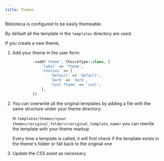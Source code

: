 ```yaml
---
title: Themes
---
```


Biblioteca is configured to be easily themeable.

By default all the template in the `templates` directory are used.

If you create a new theme, 

1. Add your theme in the user form:
   ```php
            ->add('theme', ChoiceType::class, [
                'label' => 'Theme',
                'choices' => [
                    'Default' => 'default',
                    'Dark' => 'dark',
                    'Cool Theme' => 'cool',
                ],
            ])
    ```
2. You can overwrite all the original templates by adding a file with the same structure under your theme directory:
    
    In `templates/themes/<your theme>/<original_folder>/<original_template_name>` you can rewrite the template with your theme markup

    Every time a template is called, it will first check if the template exists in the theme's folder or fall back to the original one

3. Update the CSS asset as necessary. 